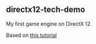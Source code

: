 ## directx12-tech-demo

My first game engine on DirectX 12

Based on [this tutorial](https://youtube.com/playlist?list=PLN2s0qemU7W0NfgfMF_WvKcP2BCOX1E2c&si=QZO2WoczvKPN3Ot5)
